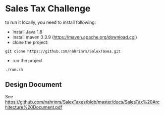 # Sales Tax Challenge

to run it locally, you need to install following:

- Install Java 1.8
- Install maven 3.3.9 (https://maven.apache.org/download.cgi)
- clone the project: 
```
git clone https://github.com/nahrinrs/SalexTaxes.git
```

- run the project 
```
./run.sh
```

## Design Document
See https://github.com/nahrinrs/SalexTaxes/blob/master/docs/SalesTax%20Architecture%20Document.pdf






